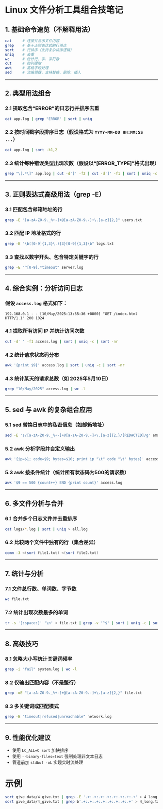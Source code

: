 # Linux 文件分析工具组合技笔记

## 1. 基础命令速览（不解释用法）

```bash
cat     # 连接并显示文件内容
grep    # 基于正则表达式的行筛选
sort    # 行排序（支持复杂排序逻辑）
uniq    # 去重
wc      # 统计行、字、字符数
cut     # 按列提取
awk     # 高级字段处理
sed     # 流编辑器，支持替换、删除、插入
```

------

## 2. 典型用法组合

### 2.1 提取包含“ERROR”的日志行并排序去重

```bash
cat app.log | grep "ERROR" | sort | uniq
```

### 2.2 按时间戳字段排序日志（假设格式为 `YYYY-MM-DD HH:MM:SS ...`）

```bash
cat app.log | sort -k1,2
```

### 2.3 统计每种错误类型出现次数（假设以“[ERROR_TYPE]”格式出现）

```bash
grep "\[.*\]" app.log | cut -d'[' -f2 | cut -d']' -f1 | sort | uniq -c | sort -nr
```

------

## 3. 正则表达式高级用法（grep -E）

### 3.1 匹配包含邮箱地址的行

```bash
grep -E "[a-zA-Z0-9._%+-]+@[a-zA-Z0-9.-]+\.[a-z]{2,}" users.txt
```

### 3.2 匹配 IP 地址格式的行

```bash
grep -E "\b([0-9]{1,3}\.){3}[0-9]{1,3}\b" logs.txt
```

### 3.3 查找以数字开头、包含特定关键字的行

```bash
grep -E "^[0-9].*timeout" server.log
```

------

## 4. 综合实例：分析访问日志

### 假设 `access.log` 格式如下：

```
192.168.0.1 - - [10/May/2025:13:55:36 +0000] "GET /index.html HTTP/1.1" 200 1024
```

### 4.1 提取所有访问 IP 并统计访问次数

```bash
cut -d' ' -f1 access.log | sort | uniq -c | sort -nr
```

### 4.2 统计请求状态码分布

```bash
awk '{print $9}' access.log | sort | uniq -c | sort -nr
```

### 4.3 统计某天的请求总数（如 2025年5月10日）

```bash
grep "10/May/2025" access.log | wc -l
```

------

## 5. sed 与 awk 的复杂组合应用

### 5.1 sed 替换日志中的私密信息（如邮箱地址）

```bash
sed -E 's/[a-zA-Z0-9._%+-]+@[a-zA-Z0-9.-]+\.[a-z]{2,}/[REDACTED]/g' emails.log
```

### 5.2 awk 分析字段并自定义输出

```bash
awk '{ip=$1; code=$9; bytes=$10; print ip "\t" code "\t" bytes}' access.log
```

### 5.3 awk 按条件统计（统计所有状态码为500的请求数）

```bash
awk '$9 == 500 {count++} END {print count}' access.log
```

------

## 6. 多文件分析与合并

### 6.1 合并多个日志文件并去重排序

```bash
cat logs/*.log | sort | uniq > all.log
```

### 6.2 比较两个文件中独有的行（集合差异）

```bash
comm -3 <(sort file1.txt) <(sort file2.txt)
```

------

## 7. 统计与分析

### 7.1 文件总行数、单词数、字节数

```bash
wc file.txt
```

### 7.2 统计出现次数最多的单词

```bash
tr -s '[:space:]' '\n' < file.txt | grep -v '^$' | sort | uniq -c | sort -nr | head
```

------

## 8. 高级技巧

### 8.1 忽略大小写统计关键词频率

```bash
grep -i "fail" system.log | wc -l
```

### 8.2 仅输出匹配内容（不是整行）

```bash
grep -oE "[a-zA-Z0-9._%+-]+@[a-zA-Z0-9.-]+\.[a-z]{2,}" file.txt
```

### 8.3 多关键词或匹配模式

```bash
grep -E "timeout|refused|unreachable" network.log
```

------

## 9. 性能优化建议

- 使用 `LC_ALL=C sort` 加快排序
- 使用 `--binary-files=text` 强制处理非文本日志
- 管道前加 `stdbuf -oL` 实现实时流处理



# 示例

```bash
sort give_data/4_give.txt | grep -E '.+:.+:.+:.+:.+:.+:.+:.+' > 4_long.txt
sort give_data/4_give.txt | grep b'.+:.+:.+:.+:.+:.+:.+:.+' > 4_long.txt
```

```bash
```


